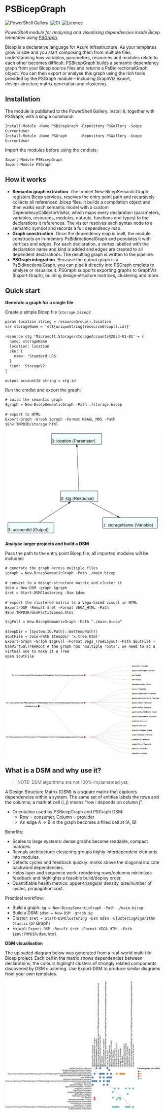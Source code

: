 # PSBicepGraph

![PowerShell Gallery](https://img.shields.io/powershellgallery/v/PSBicepGraph?label=PSGallery) ![CI](https://github.com/eosfor/PSBicepGraph/actions/workflows/build.yaml/badge.svg) ![Licence](https://img.shields.io/github/license/eosfor/PSBicepGraph)

*PowerShell module for analysing and visualising dependencies inside Bicep templates using [PSGraph](https://github.com/eosfor/PSGraph).*

Bicep is a declarative language for Azure infrastructure. As your templates grow in size and you start composing them from multiple files, understanding how variables, parameters, resources and modules relate to each other becomes difficult. PSBicepGraph builds a semantic dependency graph from your Bicep source files and returns a PsBidirectionalGraph object. You can then export or analyse this graph using the rich tools provided by the PSGraph module – including GraphViz export, design‑structure matrix generation and clustering.

## Installation

The module is published to the PowerShell Gallery. Install it, together with PSGraph, with a single command:

```pwsh
Install-Module -Name PSBicepGraph -Repository PSGallery -Scope CurrentUser
Install-Module -Name PSGraph      -Repository PSGallery -Scope CurrentUser
```

Import the modules before using the cmdlets:

```pwsh
Import-Module PSBicepGraph
Import-Module PSGraph
```

## How it works

- **Semantic graph extraction**. The cmdlet New‑BicepSemanticGraph registers Bicep services, resolves the entry point path and recursively collects all referenced .bicep files. It builds a compilation object and then walks each semantic model with a custom DependencyCollectorVisitor, which maps every declaration (parameters, variables, resources, modules, outputs, functions and types) to the declarations it references. The visitor resolves each syntax node to a semantic symbol and records a full dependency map.
- **Graph construction**. Once the dependency map is built, the module constructs an in‑memory PsBidirectionalGraph and populates it with vertices and edges. For each declaration, a vertex labelled with the declaration name and kind is added and edges are created to all dependent declarations. The resulting graph is written to the pipeline.
- **PSGraph integration**. Because the output graph is a PsBidirectionalGraph, you can pipe it directly into PSGraph cmdlets to analyse or visualise it. PSGraph supports exporting graphs to GraphViz (Export‑Graph), building design‑structure matrices, clustering and more.

## Quick start

**Generate a graph for a single file**

Create a simple Bicep file (`storage.bicep`):

```bicep
param location string = resourceGroup().location
var storageName = 'st${uniqueString(resourceGroup().id)}'

resource stg 'Microsoft.Storage/storageAccounts@2023-01-01' = {
  name: storageName
  location: location
  sku: {
    name: 'Standard_LRS'
  }
  kind: 'StorageV2'
}

output accountId string = stg.id
```

Run the cmdlet and export the graph:

```pwsh
# build the semantic graph
$graph = New-BicepSemanticGraph -Path ./storage.bicep

# export to HTML
Export-Graph -Graph $graph -Format MSAGL_MDS -Path $Env:TMPDIR/storage.html
```

![simpleView](doc/img/storage.svg)

**Analyse larger projects and build a DSM**

Pass the path to the entry point Bicep file; all imported modules will be included:

```pwsh
# generate the graph across multiple files
$graph = New-BicepSemanticGraph -Path ./main.bicep

# convert to a design‑structure matrix and cluster it
$dsm = New-DSM -graph $graph
$ret = Start-DSMClustering -Dsm $dsm

# export the clustered matrix to a Vega-based visual in HTML
Export-DSM -Result $ret -Format VEGA_HTML -Path $Env:TMPDIR/dsmPartitioned.html
```

```pwsh
$sgFull = New-BicepSemanticGraph -Path "./main.bicep"

$tempDir = [System.IO.Path]::GetTempPath() 
$outFile = Join-Path $tempDir 'x.tree.html'
Export-Graph -Graph $sgFull -Format Vega_TreeLayout -Path $outFile -UseVirtualTreeRoot # the graph has "multiple roots", we need to ad a virtual one to make it a Tree
open $outFile
```

![treeView](doc/img/visualization-3.png)

## What is a DSM and why use it?

> NOTE: DSM algorithms are not 100% implemented yet.

A Design Structure Matrix (DSM) is a square matrix that captures dependencies within a system. The same set of entities labels the rows and the columns; a mark at cell (i, j) means “row i depends on column j”.

- Orientation used by PSBicepGraph and PSGraph DSM:
  - Row = consumer, Column = provider
  - An edge A → B in the graph becomes a filled cell at (A, B)

Benefits:
- Scales to large systems: dense graphs become readable, compact matrices.
- Reveals architecture: clustering groups highly interdependent elements into modules.
- Detects cycles and feedback quickly: marks above the diagonal indicate backward dependencies.
- Helps layer and sequence work: reordering rows/columns minimizes feedback and highlights a feasible build/deploy order.
- Quantifiable health metrics: upper‑triangular density, size/number of cycles, propagation cost.

Practical workflow:
- Build a graph: `$g = New-BicepSemanticGraph -Path ./main.bicep`
- Build a DSM: `$dsm = New-DSM -graph $g`
- Cluster: `$ret = Start-DSMClustering -Dsm $dsm -ClusteringAlgorithm Classic` (or Graph)
- Export: `Export-DSM -Result $ret -Format VEGA_HTML -Path $Env:TMPDIR/dsm.html`


**DSM visualisation**

The uploaded diagram below was generated from a real-world multi‑file Bicep project. Each cell in the matrix shows dependencies between declarations; the colours highlight clusters of strongly related components discovered by DSM clustering. Use Export‑DSM to produce similar diagrams from your own templates.

![dsmVisual](doc/img/visualization-8.svg)
